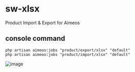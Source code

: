# sw-xlsx
Product Import &amp; Export for Aimeos
## console command
```
php artisan aimeos:jobs "product/export/xlsx" "default"
php artisan aimeos:jobs "product/import/xlsx" "default"
```
![image](https://user-images.githubusercontent.com/37733016/109779679-3928cf80-7c17-11eb-9913-b2b878312e1e.png)
